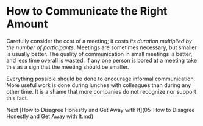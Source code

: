 # How to Communicate the Right Amount

Carefully consider the cost of a meeting; it costs *its duration multiplied by the number of participants*. Meetings are sometimes necessary, but smaller is usually better. The quality of communication in small meetings is better, and less time overall is wasted. If any one person is bored at a meeting take this as a sign that the meeting should be smaller.

Everything possible should be done to encourage informal communication. More useful work is done during lunches with colleagues than during any other time. It is a shame that more companies do not recognize nor support this fact.

Next [How to Disagree Honestly and Get Away with It](05-How to Disagree Honestly and Get Away with It.md)
